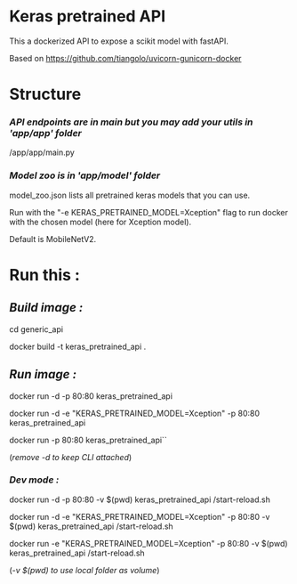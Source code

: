 # Keras pretrained API

This a dockerized API to expose a scikit model with fastAPI.

Based on https://github.com/tiangolo/uvicorn-gunicorn-docker

# Structure 

### *API endpoints are in main but you may add your utils in 'app/app' folder*

/app/app/main.py 

### *Model zoo is in 'app/model' folder*

model_zoo.json lists all pretrained keras models that you can use.

Run with the "-e KERAS_PRETRAINED_MODEL=Xception" flag to run docker 
with the chosen model (here for Xception model).
 
Default is MobileNetV2.

# Run this :

## *Build image :*

cd generic_api

docker build -t keras_pretrained_api .

## *Run image :*

docker run -d -p 80:80 keras_pretrained_api

docker run -d -e "KERAS_PRETRAINED_MODEL=Xception" -p 80:80 keras_pretrained_api 

docker run -p 80:80 keras_pretrained_api``

(*remove -d to keep CLI attached*)


### *Dev mode :*

docker run -d -p 80:80 -v $(pwd) keras_pretrained_api /start-reload.sh
 
docker run -d  -e "KERAS_PRETRAINED_MODEL=Xception" -p 80:80 -v $(pwd) keras_pretrained_api /start-reload.sh 

docker run -e "KERAS_PRETRAINED_MODEL=Xception" -p 80:80 -v $(pwd) keras_pretrained_api /start-reload.sh 

(*-v $(pwd) to use local folder as volume*)
